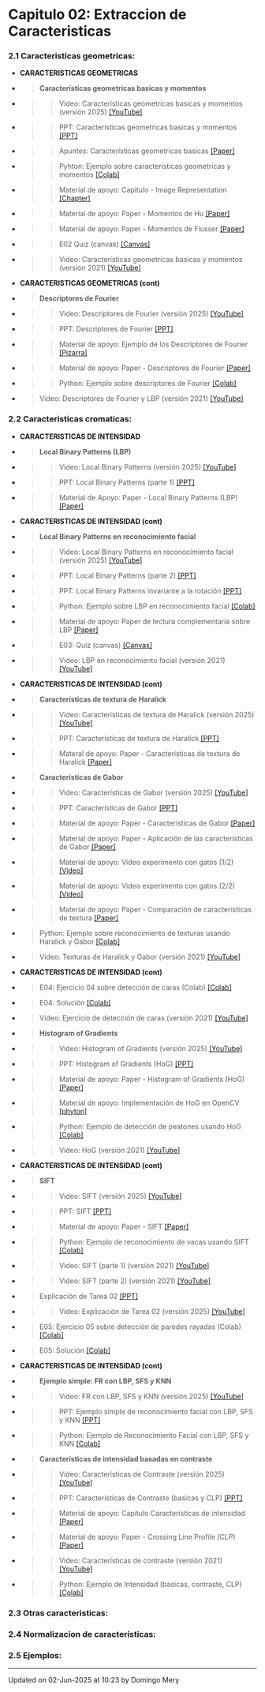 
# Capitulo 02: Extraccion de Caracteristicas
### 2.1 Caracteristicas geometricas:
* **CARACTERISTICAS GEOMETRICAS** 
* > **Características geometricas basicas y momentos** 
* >> Video: Características geometricas basicas y momentos (versión 2025) [[YouTube]](https://youtu.be/mB6OcQiYnY4)
* >> PPT: Características geometricas basicas y momentos [[PPT]](https://github.com/domingomery/patrones/blob/master/clases/Cap02_Extraccion_de_Caracteristicas/presentations/PAT02_GeometricFeatures.pptx)
* >> Apuntes: Características geometricas basicas [[Paper]](https://github.com/domingomery/patrones/blob/master/clases/Cap02_Extraccion_de_Caracteristicas/papers/PAT02_GeometricFeatures.pdf)
* >> Pyhton: Ejemplo sobre características geometricas y momentos [[Colab]](https://drive.google.com/file/d/1Z-zQOxz3tAgpq815TqH1Yyr2WGNXzsKV/view?usp=sharing)
* >> Material de apoyo: Capitulo - Image Representation [[Chapter]](https://link.springer.com/chapter/10.1007/978-3-030-56769-9_5)
* >> Material de apoyo: Paper - Momentos de Hu [[Paper]](https://github.com/domingomery/patrones/blob/master/clases/Cap02_Extraccion_de_Caracteristicas/papers/Hu_Moments.pdf)
* >> Material de apoyo: Paper - Momentos de Flusser [[Paper]](https://github.com/domingomery/patrones/blob/master/clases/Cap02_Extraccion_de_Caracteristicas/papers/Flusser_Moments.pdf)
* >> E02 Quiz (canvas) [[Canvas]](https://cursos.canvas.uc.cl/courses/82169/assignments)
* >> Video: Características geometricas basicas y momentos (versión 2021) [[YouTube]](https://youtu.be/SMCEHYR9Pik)
* **CARACTERISTICAS GEOMETRICAS (cont)** 
* > **Descriptores de Fourier** 
* >> Video: Descriptores de Fourier (versión 2025) [[YouTube]](https://youtu.be/MjsuVwqTeX8)
* >> PPT: Descriptores de Fourier [[PPT]](https://github.com/domingomery/patrones/blob/master/clases/Cap02_Extraccion_de_Caracteristicas/presentations/PAT02_DescriptoresFourier.pptx)
* >> Material de apoyo: Ejemplo de los Descriptores de Fourier [[Pizarra]](https://github.com/domingomery/patrones/blob/master/clases/Cap02_Extraccion_de_Caracteristicas/presentations/PAT02_DescriptoresFourier_Pizarra.pdf)
* >> Material de apoyo: Paper - Descriptores de Fourier [[Paper]](https://github.com/domingomery/patrones/blob/master/clases/Cap02_Extraccion_de_Caracteristicas/papers/Fourier_Descriptors.pdf)
* >> Python: Ejemplo sobre descriptores de Fourier [[Colab]](https://drive.google.com/file/d/12l-UO9AxnE5sKbrre-knlMXv3A_y501M/view?usp=sharing)
* >Video: Descriptores de Fourier y LBP (versión 2021) [[YouTube]](https://youtu.be/tNMZQr4csWU)
### 2.2 Caracteristicas cromaticas:
* **CARACTERISTICAS DE INTENSIDAD** 
* > **Local Binary Patterns (LBP)** 
* >> Video: Local Binary Patterns (versión 2025) [[YouTube]](https://youtu.be/JWVYnlyjK6Y)
* >> PPT: Local Binary Patterns (parte 1) [[PPT]](https://github.com/domingomery/patrones/blob/master/clases/Cap02_Extraccion_de_Caracteristicas/presentations/PAT02_LocalBinaryPatterns.pptx)
* >> Material de Apoyo: Paper - Local Binary Patterns (LBP) [[Paper]](https://github.com/domingomery/patrones/blob/master/clases/Cap02_Extraccion_de_Caracteristicas/papers/LBP_faces.pdf)
* **CARACTERISTICAS DE INTENSIDAD (cont)** 
* >**Local Binary Patterns en reconocimiento facial** 
* >> Video: Local Binary Patterns en reconocimiento facial (versión 2025) [[YouTube]](https://youtu.be/YxCXQaGq5fQ)
* >> PPT: Local Binary Patterns (parte 2) [[PPT]](https://github.com/domingomery/patrones/blob/master/clases/Cap02_Extraccion_de_Caracteristicas/presentations/PAT02_LocalBinaryPatterns.pptx)
* >> PPT: Local Binary Patterns invariante a la rotación [[PPT]](https://github.com/domingomery/patrones/blob/master/clases/Cap02_Extraccion_de_Caracteristicas/presentations/PAT02_LocalBinaryPatterns_ri.pptx)
* >> Python: Ejemplo sobre LBP en reconocimiento facial [[Colab]](https://drive.google.com/file/d/1w4kW5-2LGGNY9r7sT72QduP1Sqzk4tmh/view?usp=sharing)
* >> Material de apoyo: Paper de lectura complementaria sobre LBP [[Paper]](http://www.scholarpedia.org/article/Local_Binary_Patterns)
* >> E03: Quiz (canvas) [[Canvas]](https://cursos.canvas.uc.cl/courses/82169/assignments)
* >> Video: LBP en reconocimiento facial (versión 2021) [[YouTube]](https://youtu.be/Wp1F4d50b38)
* **CARACTERISTICAS DE INTENSIDAD (cont)** 
* > **Características de textura de Haralick** 
* >> Video: Características de textura de Haralick (versión 2025) [[YouTube]](https://youtu.be/-u9LZZq8d0Y)
* >> PPT: Características de textura de Haralick [[PPT]](https://github.com/domingomery/patrones/blob/master/clases/Cap02_Extraccion_de_Caracteristicas/presentations/PAT02_HaralickTexture.pptx)
* >> Materal de apoyo: Paper - Características de textura de Haralick [[Paper]](https://github.com/domingomery/patrones/blob/master/clases/Cap02_Extraccion_de_Caracteristicas/papers/Haralick_Textures.pdf)
* > **Características de Gabor** 
* >> Video: Características de Gabor (versión 2025) [[YouTube]](https://youtu.be/QUtDzNGH1TA)
* >> PPT: Características de Gabor [[PPT]](https://github.com/domingomery/patrones/blob/master/clases/Cap02_Extraccion_de_Caracteristicas/presentations/PAT02_Gabor.pptx)
* >> Material de apoyo: Paper - Características de Gabor [[Paper]](https://github.com/domingomery/patrones/blob/master/clases/Cap02_Extraccion_de_Caracteristicas/papers/Manjunath_GaborFeatures1996.pdf)
* >> Material de apoyo: Paper - Aplicación de las características de Gabor [[Paper]](https://github.com/domingomery/patrones/blob/master/clases/Cap02_Extraccion_de_Caracteristicas/papers/Gabor_Application.pdf)
* >> Material de apoyo: Video experimento con gatos (1/2) [[Video]](https://youtu.be/IOHayh06LJ4)
* >> Material de apoyo: Video experimento con gatos (2/2) [[Video]](https://youtu.be/QzkMo45pcUo)
* >> Material de apoyo: Paper - Comparación de características de textura [[Paper]](https://github.com/domingomery/patrones/blob/master/clases/Cap02_Extraccion_de_Caracteristicas/papers/Randen_ComparativeTextures.pdf)
* > Python: Ejemplo sobre reconocimiento de texturas usando Haralick y Gabor [[Colab]](https://drive.google.com/file/d/1QqAJ0Ktd3kzvaCh_3KS0tvPRX5rvBXDZ/view?usp=sharing)
* > Video: Texturas de Haralick y Gabor (versión 2021) [[YouTube]](https://youtu.be/24UJe4wY2zc)
* **CARACTERISTICAS DE INTENSIDAD (cont)** 
* > E04: Ejercicio 04 sobre detección de caras (Colab) [[Colab]](https://colab.research.google.com/drive/1uEdZEmgAPfAgss8ctUVvE7DShwiEIuU_?usp=sharing)
* > E04: Solución [[Colab]](https://colab.research.google.com/drive/1SWv3HW-fAf_lCcD5zAO9Txp1gnp3e4yD?usp=sharing)
* > Video: Ejercicio de detección de caras (versión 2021) [[YouTube]](https://youtu.be/DWe4cN6q4II)
* > **Histogram of Gradients** 
* >> Video: Histogram of Gradients (versión 2025) [[YouTube]](https://youtu.be/nYtfGa1t-QA)
* >> PPT: Histogram of Gradients (HoG) [[PPT]](https://github.com/domingomery/patrones/blob/master/clases/Cap02_Extraccion_de_Caracteristicas/presentations/PAT02_HoG_HumanDetection.pptx)
* >> Material de apoyo: Paper - Histogram of Gradients (HoG) [[Paper]](https://github.com/domingomery/patrones/blob/master/clases/Cap02_Extraccion_de_Caracteristicas/papers/HoG_DalalTriggs.pdf)
* >> Material de apoyo: Implementación de HoG en OpenCV [[phyton]](https://www.learnopencv.com/histogram-of-oriented-gradients/)
* >> Python: Ejemplo de detección de peatones usando HoG [[Colab]](https://drive.google.com/file/d/1ObL-BDLVIn7sO0fkJxZ4NCKjKC3riPti/view?usp=sharing)
* >> Video: HoG (versión 2021) [[YouTube]](https://youtu.be/mcqkE-gzUHM)
* **CARACTERISTICAS DE INTENSIDAD (cont)** 
* > **SIFT** 
* >> Video: SIFT (versión 2025) [[YouTube]](https://youtu.be/K3sKDjwv030)
* >> PPT: SIFT [[PPT]](https://github.com/domingomery/patrones/blob/master/clases/Cap02_Extraccion_de_Caracteristicas/presentations/PAT02_SIFT_ObjectDetection.pptx)
* >> Material de apoyo: Paper - SIFT [[Paper]](https://github.com/domingomery/patrones/blob/master/clases/Cap02_Extraccion_de_Caracteristicas/papers/Lowe_SIFT.pdf)
* >> Python: Ejemplo de reconocimiento de vacas usando SIFT [[Colab]](https://drive.google.com/file/d/1gndMnTdTOzwzINsDy6fmo20CUwZDUAsW/view?usp=sharing)
* >> Video: SIFT (parte 1) (versión 2021) [[YouTube]](https://youtu.be/mcqkE-gzUHM)
* >> Video: SIFT (parte 2) (versión 2021) [[YouTube]](https://youtu.be/BeqJf-W4ob8)
* > Explicación de Tarea 02 [[PPT]](https://github.com/domingomery/patrones/blob/master/clases/Cap02_Extraccion_de_Caracteristicas/presentations/PAT02_Tarea02.pptx)
* >> Video: Explicación de Tarea 02 (versión 2025) [[YouTube]](https://youtu.be/GBJfQ3FWYJ0)
* > E05: Ejercicio 05 sobre detección de paredes rayadas (Colab) [[Colab]](https://colab.research.google.com/drive/1063i4ozpaud7hmD4x0Zj16NAydcNAVxi?usp=sharing)
* > E05: Solución [[Colab]](https://colab.research.google.com/drive/1KPeiPZsVmmCHnwz859ysJQs8nF6dD0L_?usp=sharing)
* **CARACTERISTICAS DE INTENSIDAD (cont)** 
* > **Ejemplo simple: FR con LBP, SFS y KNN** 
* >> Video: FR con LBP, SFS y KNN (versión 2025) [[YouTube]](https://youtu.be/Ff5Jaspg7js)
* >> PPT: Ejemplo simple de reconocimiento facial con LBP, SFS y KNN [[PPT]](https://github.com/domingomery/patrones/blob/master/clases/Cap02_Extraccion_de_Caracteristicas/presentations/PAT02_ToyExample.pptx)
* >> Python: Ejemplo de Reconocimiento Facial con LBP, SFS y KNN [[Colab]](https://colab.research.google.com/drive/1YYY6Gpyx1hPUKOcykr_4zGRhczTgO1rk?usp=sharing)
* > **Características de intensidad basadas en contraste** 
* >> Video: Características de Contraste (versión 2025) [[YouTube]](https://youtu.be/4ysTdG3mAu8)
* >> PPT: Características de Contraste (basicas y CLP) [[PPT]](https://github.com/domingomery/patrones/blob/master/clases/Cap02_Extraccion_de_Caracteristicas/presentations/PAT02_Contrast.pptx)
* >> Material de apoyo: Capítulo Características de intensidad [[Paper]](https://github.com/domingomery/patrones/blob/master/clases/Cap02_Extraccion_de_Caracteristicas/papers/PAT02_IntensityFeatures.pdf)
* >> Material de apoyo: Paper - Crossing Line Profile (CLP) [[Paper]](https://github.com/domingomery/patrones/blob/master/clases/Cap02_Extraccion_de_Caracteristicas/papers/Mery_CrossingLineProfiles.pdf)
* >> Video: Características de contraste (versión 2021) [[YouTube]](https://youtu.be/MImox20v974)
* >> Python: Ejemplo de Intensidad (basicas, contraste, CLP) [[Colab]](https://drive.google.com/file/d/1dgGtltt84aFDqfoCHY8tkt5KSso0jSRZ/view?usp=sharing)
### 2.3 Otras caracteristicas:
### 2.4 Normalizacion de caracteristicas:
### 2.5 Ejemplos:
---


Updated on 02-Jun-2025 at 10:23 by Domingo Mery
